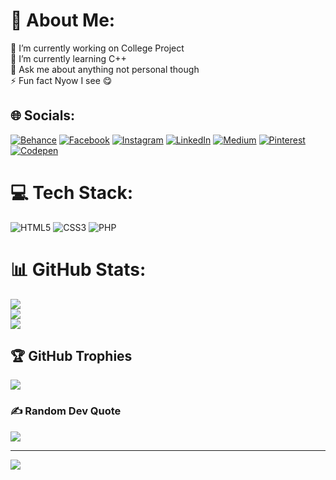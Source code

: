 # 💫 About Me:
🔭 I’m currently working on College Project<br>🌱 I’m currently learning C++<br>💬 Ask me about anything not personal though <br>⚡ Fun fact Nyow I see 😋


## 🌐 Socials:
[![Behance](https://img.shields.io/badge/Behance-1769ff?logo=behance&logoColor=white)](https://behance.net/rimehrab) [![Facebook](https://img.shields.io/badge/Facebook-%231877F2.svg?logo=Facebook&logoColor=white)](https://facebook.com/rimehrab) [![Instagram](https://img.shields.io/badge/Instagram-%23E4405F.svg?logo=Instagram&logoColor=white)](https://instagram.com/rimehrab) [![LinkedIn](https://img.shields.io/badge/LinkedIn-%230077B5.svg?logo=linkedin&logoColor=white)](https://linkedin.com/in/rimehrab) [![Medium](https://img.shields.io/badge/Medium-12100E?logo=medium&logoColor=white)](https://medium.com/@rimehrab) [![Pinterest](https://img.shields.io/badge/Pinterest-%23E60023.svg?logo=Pinterest&logoColor=white)](https://pinterest.com/rimehrab) [![Codepen](https://img.shields.io/badge/Codepen-000000?style=for-the-badge&logo=codepen&logoColor=white)](https://codepen.io/rimehrab) 

# 💻 Tech Stack:
![HTML5](https://img.shields.io/badge/html5-%23E34F26.svg?style=plastic&logo=html5&logoColor=white) ![CSS3](https://img.shields.io/badge/css3-%231572B6.svg?style=plastic&logo=css3&logoColor=white) ![PHP](https://img.shields.io/badge/php-%23777BB4.svg?style=plastic&logo=php&logoColor=white)
# 📊 GitHub Stats:
![](https://github-readme-stats.vercel.app/api?username=rimehrab&theme=radical&hide_border=false&include_all_commits=true&count_private=true)<br/>
![](https://github-readme-streak-stats.herokuapp.com/?user=rimehrab&theme=radical&hide_border=false)<br/>
![](https://github-readme-stats.vercel.app/api/top-langs/?username=rimehrab&theme=radical&hide_border=false&include_all_commits=true&count_private=true&layout=compact)

## 🏆 GitHub Trophies
![](https://github-profile-trophy.vercel.app/?username=rimehrab&theme=radical&no-frame=false&no-bg=false&margin-w=4)

### ✍️ Random Dev Quote
![](https://quotes-github-readme.vercel.app/api?type=horizontal&theme=radical)

---
[![](https://visitcount.itsvg.in/api?id=rimehrab&icon=0&color=4)](https://visitcount.itsvg.in)

<!-- Proudly created with GPRM ( https://gprm.itsvg.in ) -->